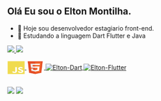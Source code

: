 ## Olá Eu sou o Elton Montilha.

- 🔭 Hoje sou desenvolvedor estagiario front-end.
- 🌱 Estudando a linguagem Dart  Flutter e Java


<div>
  <a href="https://github.com/Emontilha">
  <img height="180em" src="https://github-readme-stats.vercel.app/api?username=Emontilha&show_icons=true&theme=dracula&include_all_commits=true&count_private=true"/>
  <img height="180em" src="https://github-readme-stats.vercel.app/api/top-langs/?username=Emontilha&layout=compact&langs_count=16&theme=dracula"/>  
</div>  
  
<div style="display: inline_block"><br>
  <img align="center" alt="Elton-Js" height="30" width="40" src="https://raw.githubusercontent.com/devicons/devicon/master/icons/javascript/javascript-plain.svg">
  
  
  <img align="center" alt="Elton-HTML" height="30" width="40" src="https://raw.githubusercontent.com/devicons/devicon/master/icons/html5/html5-original.svg">
  <img align="center" alt="Elton-Dart" height="30" width="40" src="https://cdn.jsdelivr.net/gh/devicons/devicon/icons/dart/dart-plain-wordmark.svg">
  <img align="center" alt="Elton-Flutter" height="30" width="40" src="https://cdn.jsdelivr.net/gh/devicons/devicon/icons/flutter/flutter-plain.svg">

</div>
 
 ## 
  
  <div>
   <a href = "mailto:elton.vmontilha@gmail.com"><img src="https://img.shields.io/badge/-Gmail-%23333?style=for-the-badge&logo=gmail&logoColor=white" target="_blank"></a>  
   <a href="https://www.linkedin.com/in/elton-montilha-04b3a0214" target="_blank"><img src="https://img.shields.io/badge/-LinkedIn-%230077B5?style=for-the-badge&logo=linkedin&logoColor=white" target="_blank"></a> 
    
    
  </div>

